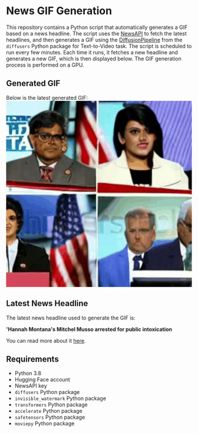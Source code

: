 # News GIF Generation
This repository contains a Python script that automatically generates a GIF based on a news headline. The script uses the [NewsAPI](https://newsapi.org/) to fetch the latest headlines, and then generates a GIF using the [DiffusionPipeline](https://github.com/huggingface/diffusers) from the `diffusers` Python package for Text-to-Video task.
The script is scheduled to run every few minutes. Each time it runs, it fetches a new headline and generates a new GIF, which is then displayed below. The GIF generation process is performed on a GPU.

## Generated GIF
Below is the latest generated GIF:
![Generated GIF](output.gif?raw=true&v=1693341235)

## Latest News Headline
The latest news headline used to generate the GIF is:

**'Hannah Montana's Mitchel Musso arrested for public intoxication**

You can read more about it [here](https://www.nydailynews.com/snyde/ny-hannah-montana-star-mitchel-musso-arrested-public-intoxication-20230828-vkzgqto66ree7pxoze37pk5se4-story.html).

## Requirements
- Python 3.8
- Hugging Face account
- NewsAPI key
- `diffusers` Python package
- `invisible_watermark` Python package
- `transformers` Python package
- `accelerate` Python package
- `safetensors` Python package
- `moviepy` Python package
